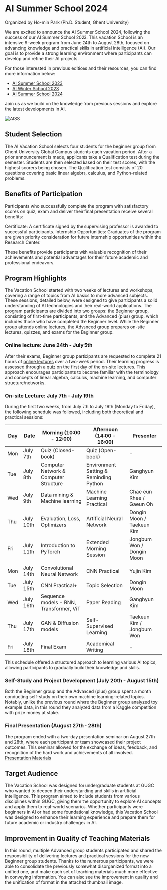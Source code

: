 
# AI Summer School 2024  
Organized by Ho-min Park (Ph.D. Student, Ghent University)

We are excited to announce the AI Summer School 2024, following the success of our AI Summer School 2023. This vacation School is an intensive 9-week program from June 24th to August 28th, focused on advancing knowledge and practical skills in artificial intelligence (AI). Our goal is to provide a strong learning environment where participants can develop and refine their AI projects.

For those interested in previous editions and their resources, you can find more information below:

-   [AI Summer School 2023](https://github.com/powersimmani/AISS2023)
-   [AI Winter School 2023](https://github.com/powersimmani/AIWS2023)
-   [AI Summer School 2024](https://github.com/powersimmani/AIWS2024)

Join us as we build on the knowledge from previous sessions and explore the latest developments in AI.

![AISS](./AISS.png)  


## Student Selection

The AI Vacation School selects four students for the beginner group from Ghent University Global Campus students each vacation period. After a prior announcement is made, applicants take a Qualification test during the semester. Students are then selected based on their test scores, with the highest scorers being chosen. The Qualification test consists of 20 questions covering basic linear algebra, calculus, and Python-related problems.


## Benefits of Participation

Participants who successfully complete the program with satisfactory scores on quiz, exam and deliver their final presentation receive several benefits:

Certificate: A certificate signed by the supervising professor is awarded to successful participants.
Internship Opportunities: Graduates of the program are given priority consideration for future internship opportunities within the Research Center.

These benefits provide participants with valuable recognition of their achievements and potential advantages for their future academic and professional endeavors.


## Program Highlights

The Vacation School started with two weeks of lectures and workshops, covering a range of topics from AI basics to more advanced subjects. These sessions, detailed below, were designed to give participants a solid understanding of AI technologies and their real-world applications. The program participants are divided into two groups: the Beginner group, consisting of first-time participants, and the Advanced (plus) group, which includes those who have completed the Beginner level. While the Beginner group attends online lectures, the Advanced group prepares on-site lectures, quizzes, and exams for the Beginner group.


### Online lecture: June 24th - July 5th
After their exams, Beginner group participants are requested to complete 21 hours of [online lectures](https://github.com/powersimmani/AISS2024-Online-lecture-list) over a two-week period. Their learning progress is assessed through a quiz on the first day of the on-site lectures. This approach encourages participants to become familiar with the terminology and concepts of linear algebra, calculus, machine learning, and computer structure/networks.


### On-site Lecture: July 7th - July 19th

During the first two weeks, from July 7th to July 19th (Monday to Friday), the following schedule was followed, including both theoretical and practical sessions:

| Day  | Date       | Morning (10:00 - 12:00)                          | Afternoon (14:00 - 16:00)                 | Presenter       |
|------|------------|--------------------------------------------------|-------------------------------------------|-----------------|
| Mon  | July 7th   | Quiz (Closed-book)                               | Quiz (Open-book)                          | -               |
| Tue  | July 8th   | Computer Network & Computer Structure            | Environment Setting & Reminding Python    | Ganghyun Kim    |
| Wed  | July 9th   | Data mining & Machine learning                   | Machine Learning Practical                | Chae eun Rhee / Gaeun Oh  |
| Thu  | July 10th  | Evaluation, Loss, Optimizers                     | Artificial Neural Network                 | Dongin Moon / Taekeun Kim  |
| Fri  | July 11th  | Introduction to PyTorch                          | Extended Morning Session                  | Jongbum Won / Dongin Moon |
|||||||
| Mon  | July 14th  | Convolutional Neural Network                     | CNN Practical                             | Yujin Kim       |
| Tue  | July 15th  | CNN Practical+                                   | Topic Selection                           | Dongin Moon     |
| Wed  | July 16th  | Sequence models - RNN, Transformer, ViT          | Paper Reading                             | Ganghyun Kim    |
| Thu  | July 17th  | GAN & Diffusion models                           | Self-Supervised Learning                  | Taekeun Kim / Jongbum Won |
| Fri  | July 18th  | Final Exam                                       | Academical Writing                        | -               |

This schedule offered a structured approach to learning various AI topics, allowing participants to gradually build their knowledge and skills.

### Self-Study and Project Development (July 20th - August 15th)

Both the Beginner group and the Advanced (plus) group spent a month conducting self-study on their own machine learning-related topics. Notably, unlike the previous round where the Beginner group analyzed toy example data, in this round they analyzed data from a Kaggle competition with prize money at stake.

### Final Presentation (August 27th - 28th)

The program ended with a two-day presentation seminar on August 27th and 28th, where each participant or team showcased their project outcomes. This seminar allowed for the exchange of ideas, feedback, and recognition of the hard work and achievements of all involved.  
[Presentation Materials](https://github.com/powersimmani/RC4_IRTP_Seminar_2024_Summer)

## Target Audience

The Vacation School was designed for undergraduate students at GUGC who wanted to deepen their understanding and skills in artificial intelligence. This program aimed to include students from various disciplines within GUGC, giving them the opportunity to explore AI concepts and apply them to real-world scenarios. Whether participants were beginners in AI or had some foundational knowledge, this Vacation School was designed to enhance their learning experience and prepare them for future academic or industry challenges in AI.



## Improvement in Quality of Teaching Materials

In this round, multiple Advanced group students participated and shared the responsibility of delivering lectures and practical sessions for the new Beginner group students. Thanks to the numerous participants, we were able to consolidate the previously somewhat disorganized format into a unified one, and make each set of teaching materials much more effective in conveying information. You can also see the improvement in quality and the unification of format in the attached thumbnail image.
